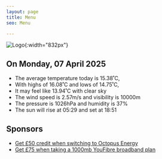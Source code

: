 ```yaml
---
layout: page
title: Menu
seo: Menu

---
```


![Logo](/images/logo.jpg){:width="832px"}

<!-- weather_marker starts -->
## On Monday, 07 April 2025

- The average temperature today is 15.38˚C,
- With highs of 16.08˚C and lows of 14.75˚C,
- It may feel like 13.94˚C with clear sky
- The wind speed is 2.57m/s and visibility is 10000m
- The pressure is 1026hPa and humidity is 37%
- The sun will rise at 05:29 and set at 18:51

<!-- weather_marker ends -->

## Sponsors

- [Get £50 credit when switching to Octopus Energy](https://bit.ly/3oD1nnS)
- [Get £75 when taking a 1000mb YouFibre broadband plan](https://aklam.io/91zWhU?)



